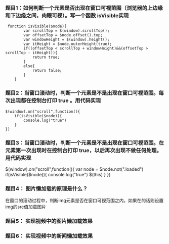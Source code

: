 ### 题目1：如何判断一个元素是否出现在窗口可视范围（浏览器的上边缘和下边缘之间，肉眼可视）。写一个函数 isVisible实现

```
 function isVisible($node){
        var scrollTop = $(window).scrollTop();
        var offsetTop = $node.offset().top;
        var windowHeight = $(window).height();
        var itHeight = $node.outerHeight(true);
        if((offsetTop < scrollTop + windowHeight)&&(offsetTop > scrollTop - itHeight)){
            return true;
        }
        else{
            return false;
        }
    }        
```

### 题目2：当窗口滚动时，判断一个元素是不是出现在窗口可视范围。每次出现都在控制台打印 true 。用代码实现
```
$(window).on("scroll",function(){
    if(isVisible($node)){
        console.log("true")
    }
})
```

### 题目3：当窗口滚动时，判断一个元素是不是出现在窗口可视范围。在元素第一次出现时在控制台打印 true，以后再次出现不做任何处理。用代码实现

$(window).on("scroll",function(){
    var node = $node.not(".loaded")
    if(isVisible($node)){
        console.log("true")
        $(this)
    }
})

### 题目4： 图片懒加载的原理是什么？

在窗口的滚动过程中，判断img元素是否在窗口可视范围之内，如果在的话则设置img的src值加载图片


### 题目5： 实现视频中的图片懒加载效果
    


### 题目6： 实现视频中的新闻懒加载效果